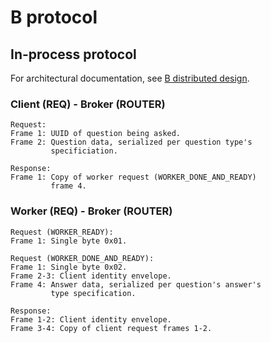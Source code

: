# B protocol

## In-process protocol

For architectural documentation, see [B distributed
design][Distributed-Design.md].

### Client (REQ) - Broker (ROUTER)

    Request:
    Frame 1: UUID of question being asked.
    Frame 2: Question data, serialized per question type's
             specificiation.

    Response:
    Frame 1: Copy of worker request (WORKER_DONE_AND_READY)
             frame 4.

### Worker (REQ) - Broker (ROUTER)

    Request (WORKER_READY):
    Frame 1: Single byte 0x01.

    Request (WORKER_DONE_AND_READY):
    Frame 1: Single byte 0x02.
    Frame 2-3: Client identity envelope.
    Frame 4: Answer data, serialized per question's answer's
             type specification.

    Response:
    Frame 1-2: Client identity envelope.
    Frame 3-4: Copy of client request frames 1-2.

[Distributed-Design.md]: Distributed-Design.md
